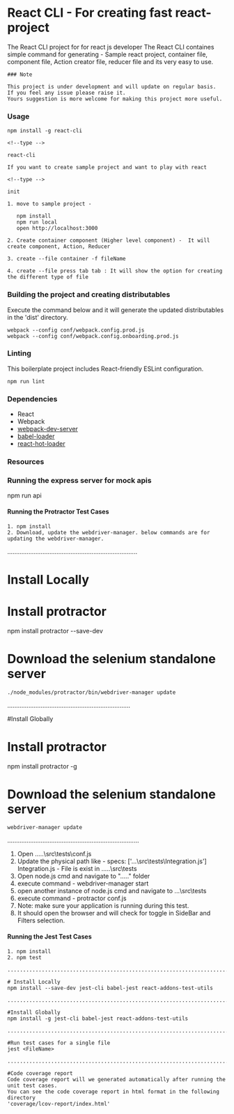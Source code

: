 React CLI - For creating fast react-project
============================================

The React CLI project for for react js developer
The React CLI containes simple command for generating - Sample react project, container file, component
file, Action creator file, reducer file and its very easy to use.


```````
### Note

This project is under development and will update on regular basis. 
If you feel any issue please raise it.
Yours suggestion is more welcome for making this project more useful.

```````

### Usage

```
npm install -g react-cli

<!--type -->

react-cli 

If you want to create sample project and want to play with react 

<!--type -->

init

1. move to sample project - 

   npm install
   npm run local
   open http://localhost:3000

2. Create container component (Higher level component) -  It will create component, Action, Reducer

3. create --file container -f fileName

4. create --file press tab tab : It will show the option for creating the different type of file

```

### Building the project and creating distributables

Execute the command below and it will generate the updated distributables in the 'dist' directory.
```
webpack --config conf/webpack.config.prod.js
webpack --config conf/webpack.config.onboarding.prod.js
```

### Linting

This boilerplate project includes React-friendly ESLint configuration.

```
npm run lint
```


### Dependencies

* React
* Webpack
* [webpack-dev-server](https://github.com/webpack/webpack-dev-server)
* [babel-loader](https://github.com/babel/babel-loader)
* [react-hot-loader](https://github.com/gaearon/react-hot-loader)

### Resources

### Running the express server for mock apis

<!--Under development -->

npm run api


#### Running the Protractor Test Cases
```
1. npm install
2. Download, update the webdriver-manager. below commands are for updating the webdriver-manager.

```
..........................................................................

# Install Locally

# Install protractor
npm install protractor --save-dev


# Download the selenium standalone server

```
./node_modules/protractor/bin/webdriver-manager update

```
......................................................................

#Install Globally

# Install protractor
npm install protractor -g

# Download the selenium standalone server
```
webdriver-manager update

```
...........................................................................

1. Open .....\src\tests\conf.js
2. Update the physical path like -  specs: ['...\\src\\tests\\Integration.js']
   Integration.js - File is exist in .....\src\tests
3. Open node.js cmd and navigate to "....." folder   
4. execute command - webdriver-manager start
5. open another instance of node.js cmd  and  navigate to ...\src\tests
6. execute command - protractor conf.js
7. Note: make sure your application is running during this test.
8. It should open the browser and will check for toggle in SideBar and Filters selection.


#### Running the Jest Test Cases
```
1. npm install
2. npm test

................................................................................

# Install Locally
npm install --save-dev jest-cli babel-jest react-addons-test-utils

................................................................................

#Install Globally
npm install -g jest-cli babel-jest react-addons-test-utils

................................................................................

#Run test cases for a single file
jest <FileName>

................................................................................

#Code coverage report
Code coverage report will we generated automatically after running the unit test cases.
You can see the code coverage report in html format in the following directory
'coverage/lcov-report/index.html'
